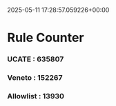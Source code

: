 2025-05-11 17:28:57.059226+00:00
# Rule Counter 
 ### UCATE : 635807

 ### Veneto : 152267

 ### Allowlist : 13930
